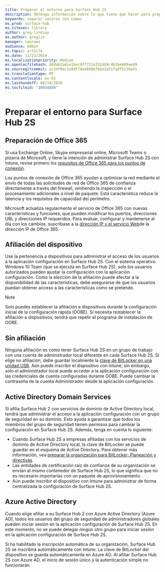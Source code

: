 ```yaml
---
title: Preparar el entorno para Surface Hub 2S
description: Obtenga información sobre lo que tiene que hacer para preparar su entorno para Surface Hub 2S.
keywords: separar valores con comas
ms.prod: surface-hub
ms.sitesec: library
author: greg-lindsay
ms.author: greglin
manager: laurawi
audience: Admin
ms.topic: article
ms.date: 11/21/2019
ms.localizationpriority: Medium
ms.openlocfilehash: dddab2adce1bec9ff722a3324b9c4b1be609ae89
ms.sourcegitcommit: ac34f0ec1a9df74ea688bf0da2a51fadf5139a41
ms.translationtype: MT
ms.contentlocale: es-ES
ms.lasthandoff: 08/18/2020
ms.locfileid: "10934850"
---
```

# Preparar el entorno para Surface Hub 2S

## Preparación de Office 365

Si usa Exchange Online, Skype empresarial online, Microsoft Teams o pizarra de Microsoft, y tiene la intención de administrar Surface Hub 2S con Intune, revise primero los [requisitos de Office 365 para los puntos de conexión](https://docs.microsoft.com/office365/enterprise/office-365-endpoints).

Los puntos de conexión de Office 365 ayudan a optimizar la red mediante el envío de todas las solicitudes de red de Office 365 de confianza directamente a través del firewall, omitiendo la inspección o el procesamiento adicionales a nivel de paquete. Esta característica reduce la latencia y los requisitos de capacidad del perímetro.

Microsoft actualiza regularmente el servicio de Office 365 con nuevas características y funciones, que pueden modificar los puertos, direcciones URL y direcciones IP requeridos. Para evaluar, configurar y mantenerse al día con los cambios, suscríbase a la [dirección IP y el servicio Web](https://docs.microsoft.com/office365/enterprise/office-365-ip-web-service)de la dirección IP de Office 365.

## Afiliación del dispositivo

Use la pertenencia a dispositivos para administrar el acceso de los usuarios a la aplicación configuración en Surface Hub 2S.
Con el sistema operativo Windows 10 Team (que se ejecuta en Surface Hub 2S), solo los usuarios autorizados pueden ajustar la configuración con la aplicación configuración. Como la elección de la afiliación puede afectar a la disponibilidad de las características, debe asegurarse de que los usuarios puedan obtener acceso a las características como se pretende.

> [!NOTE]
> Solo puedes establecer la afiliación a dispositivos durante la configuración inicial de la configuración rápida (OOBE). Si necesita restablecer la afiliación a dispositivos, tendrá que repetir el programa de instalación de OOBE.

## Sin afiliación

Ninguna afiliación es como tener Surface Hub 2S en un grupo de trabajo con una cuenta de administrador local diferente en cada Surface Hub 2S. Si elige no afiliación, debe guardar localmente la [clave de BitLocker en una unidad USB](https://docs.microsoft.com/windows/security/information-protection/bitlocker/bitlocker-key-management-faq). Aún puede inscribir el dispositivo con Intune; sin embargo, solo el administrador local puede acceder a la aplicación configuración con las credenciales de cuenta configuradas durante OOBE. Puede cambiar la contraseña de la cuenta Administrador desde la aplicación configuración.

## Active Directory Domain Services

Si afilia Surface Hub 2 con servicios de dominio de Active Directory local, tendrá que administrar el acceso a la aplicación configuración con un grupo de seguridad en su dominio. Esto ayuda a garantizar que todos los miembros del grupo de seguridad tienen permisos para cambiar la configuración en Surface Hub 2S. Además, tenga en cuenta lo siguiente:

- Cuando Surface Hub 2S a empresas afiliadas con los servicios de dominio de Active Directory local, la clave de BitLocker se puede guardar en el esquema de Active Directory. Para obtener más información, vea [preparar la organización para BitLocker: Planeación y directivas](https://docs.microsoft.com/windows/security/information-protection/bitlocker/prepare-your-organization-for-bitlocker-planning-and-policies). 
- Las entidades de certificación raíz de confianza de su organización se envían al mismo contenedor de Surface Hub 2S, lo que significa que no es necesario importarlas con un paquete de aprovisionamiento.
- Aún puede inscribir el dispositivo con Intune para administrar de forma centralizada la configuración de Surface Hub 2S.

## Azure Active Directory

Cuando elige afiliar a su Surface Hub 2 con Azure Active Directory (Azure AD), todos los usuarios del grupo de seguridad de administradores globales pueden iniciar sesión en la aplicación configuración de Surface Hub 2S. En este momento, no se puede delegar ningún otro grupo para iniciar sesión en la aplicación configuración de Surface Hub 2S.

Si ha habilitado la inscripción automática de su organización, Surface Hub 2S se inscribirá automáticamente con Intune. La clave de BitLocker del dispositivo se guarda automáticamente en Azure AD. Al afiliar Surface Hub 2S con Azure AD, el inicio de sesión único y la autenticación simple no funcionarán.
